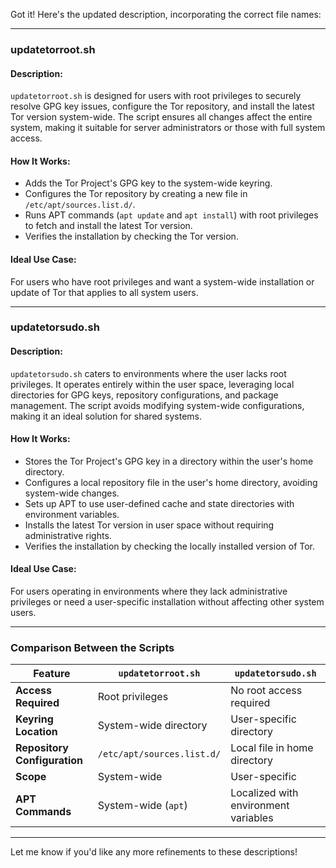 Got it! Here's the updated description, incorporating the correct file names:

---

### **updatetorroot.sh**

#### **Description**:
`updatetorroot.sh` is designed for users with root privileges to securely resolve GPG key issues, configure the Tor repository, and install the latest Tor version system-wide. The script ensures all changes affect the entire system, making it suitable for server administrators or those with full system access.

#### **How It Works**:
- Adds the Tor Project's GPG key to the system-wide keyring.
- Configures the Tor repository by creating a new file in `/etc/apt/sources.list.d/`.
- Runs APT commands (`apt update` and `apt install`) with root privileges to fetch and install the latest Tor version.
- Verifies the installation by checking the Tor version.

#### **Ideal Use Case**:
For users who have root privileges and want a system-wide installation or update of Tor that applies to all system users.

---

### **updatetorsudo.sh**

#### **Description**:
`updatetorsudo.sh` caters to environments where the user lacks root privileges. It operates entirely within the user space, leveraging local directories for GPG keys, repository configurations, and package management. The script avoids modifying system-wide configurations, making it an ideal solution for shared systems.

#### **How It Works**:
- Stores the Tor Project's GPG key in a directory within the user's home directory.
- Configures a local repository file in the user's home directory, avoiding system-wide changes.
- Sets up APT to use user-defined cache and state directories with environment variables.
- Installs the latest Tor version in user space without requiring administrative rights.
- Verifies the installation by checking the locally installed version of Tor.

#### **Ideal Use Case**:
For users operating in environments where they lack administrative privileges or need a user-specific installation without affecting other system users.

---

### **Comparison Between the Scripts**

| Feature                     | `updatetorroot.sh`           | `updatetorsudo.sh`           |
|-----------------------------|------------------------------|------------------------------|
| **Access Required**          | Root privileges              | No root access required      |
| **Keyring Location**         | System-wide directory        | User-specific directory      |
| **Repository Configuration** | `/etc/apt/sources.list.d/`   | Local file in home directory |
| **Scope**                    | System-wide                 | User-specific                |
| **APT Commands**             | System-wide (`apt`)          | Localized with environment variables |

---

Let me know if you'd like any more refinements to these descriptions!
